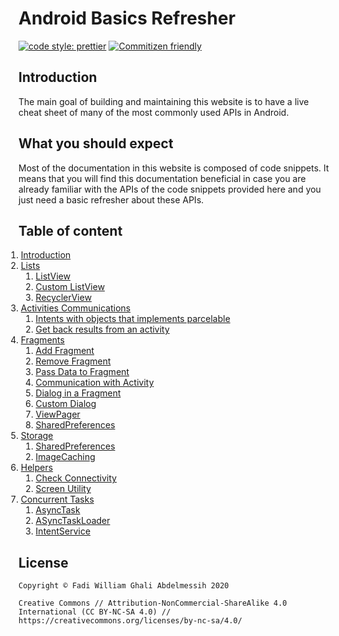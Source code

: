 # Android Basics Refresher

[![code style: prettier](https://img.shields.io/badge/code_style-prettier-ff69b4.svg?style=flat-square)](https://github.com/prettier/prettier)
[![Commitizen friendly](https://img.shields.io/badge/commitizen-friendly-brightgreen.svg)](http://commitizen.github.io/cz-cli/)

## Introduction

The main goal of building and maintaining this website is to have a live cheat sheet of many of the most commonly used APIs in Android.

## What you should expect

Most of the documentation in this website is composed of code snippets. It means that you will find this documentation beneficial in case you are already familiar with the APIs of the code snippets provided here and you just need a basic refresher about these APIs.

## Table of content

<ol style="margin-left: -20px;">
  <li>
    <a href="https://levioza.github.io/android-basics-refresher/">Introduction</a>
  </li>
  <li>
    <a href="https://levioza.github.io/android-basics-refresher/src-lists-listview">Lists</a>
    <ol>
      <li>
        <a href="https://levioza.github.io/android-basics-refresher/src-lists-listview">ListView</a>
      </li>
      <li>
        <a href="https://levioza.github.io/android-basics-refresher/src-lists-custom-listview">Custom ListView</a>
      </li>
      <li>
        <a href="https://levioza.github.io/android-basics-refresher/src-lists-recyclerview">RecyclerView</a>
      </li>
    </ol>
  </li>
  <li>
    <a href="https://levioza.github.io/android-basics-refresher/src-activities-communications-intents-with-objects-that-implements-parcelable">Activities Communications</a>
    <ol>
      <li>
        <a href="https://levioza.github.io/android-basics-refresher/src-activities-communications-intents-with-objects-that-implements-parcelable">Intents with objects that implements parcelable</a>
      </li>
      <li>
        <a href="https://levioza.github.io/android-basics-refresher/src-activities-communications-get-back-results-from-an-activity">Get back results from an activity</a>
      </li>
    </ol>
  </li>
  <li>
    <a href="https://levioza.github.io/android-basics-refresher/src-fragments-add-fragment">Fragments</a>
    <ol>
      <li>
        <a href="https://levioza.github.io/android-basics-refresher/src-fragments-add-fragment">Add Fragment</a>
      </li>
      <li>
        <a href="https://levioza.github.io/android-basics-refresher/src-fragments-remove-fragment">Remove Fragment</a>
      </li>
      <li>
        <a href="https://levioza.github.io/android-basics-refresher/src-fragments-pass-data-to-fragment">Pass Data to Fragment</a>
      </li>
      <li>
        <a href="https://levioza.github.io/android-basics-refresher/src-fragments-communication-with-activity">Communication with Activity</a>
      </li>
      <li>
        <a href="https://levioza.github.io/android-basics-refresher/src-fragments-dialog-in-a-fragment">Dialog in a Fragment</a>
      </li>
      <li>
        <a href="https://levioza.github.io/android-basics-refresher/src-fragments-custom-dialog">Custom Dialog</a>
      </li>
      <li>
        <a href="https://levioza.github.io/android-basics-refresher/src-fragments-viewpager">ViewPager</a>
      </li>
      <li>
        <a href="https://levioza.github.io/android-basics-refresher/src-fragments-sharedpreferences">SharedPreferences</a>
      </li>
    </ol>
  </li>
  <li>
    <a href="https://levioza.github.io/android-basics-refresher/src-storage-sharedpreferences">Storage</a>
    <ol>
      <li>
        <a href="https://levioza.github.io/android-basics-refresher/src-storage-sharedpreferences">SharedPreferences</a>
      </li>
      <li>
        <a href="https://levioza.github.io/android-basics-refresher/src-storage-image-caching">ImageCaching</a>
      </li>
    </ol>
  </li>
  <li>
    <a href="https://levioza.github.io/android-basics-refresher/src-helpers-check-connectivity">Helpers</a>
    <ol>
      <li>
        <a href="https://levioza.github.io/android-basics-refresher/src-helpers-check-connectivity">Check Connectivity</a>
      </li>
      <li>
        <a href="https://levioza.github.io/android-basics-refresher/src-helpers-screen-utility">Screen Utility</a>
      </li>
    </ol>
  </li>
  <li>
    <a href="https://levioza.github.io/android-basics-refresher/src-concurrent-tasks-asynctask">Concurrent Tasks</a>
    <ol>
      <li>
        <a href="https://levioza.github.io/android-basics-refresher/src-concurrent-tasks-asynctask">AsyncTask</a>
      </li>
      <li>
        <a href="https://levioza.github.io/android-basics-refresher/src-concurrent-tasks-asynctask-loader">ASyncTaskLoader</a>
      </li>
      <li>
        <a href="https://levioza.github.io/android-basics-refresher/src-concurrent-tasks-intent-service">IntentService</a>
      </li>
    </ol>
  </li>
</ol>

## License

```
Copyright © Fadi William Ghali Abdelmessih 2020

Creative Commons // Attribution-NonCommercial-ShareAlike 4.0 International (CC BY-NC-SA 4.0) // https://creativecommons.org/licenses/by-nc-sa/4.0/
```

